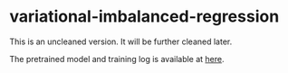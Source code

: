 # variational-imbalanced-regression

This is an uncleaned version. It will be further cleaned later.

The pretrained model and training log is available at [here](https://drive.google.com/drive/folders/1bbdzbvXJVgkIGe1AbsH9VEm0Uvkqp67R?usp=sharing).

